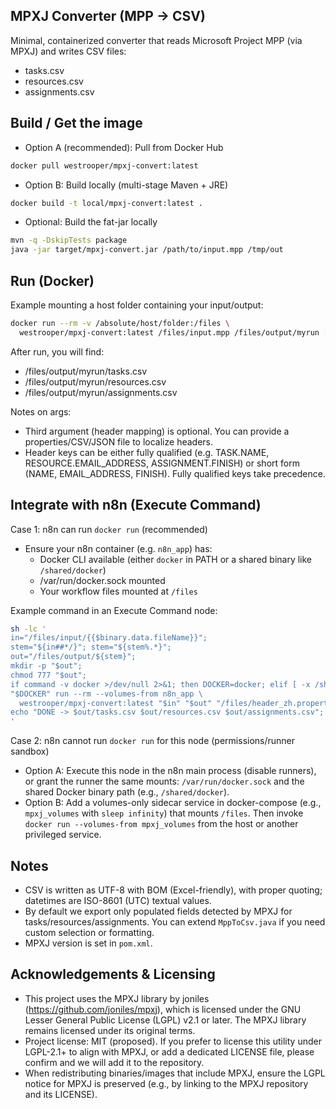 ## MPXJ Converter (MPP → CSV)

Minimal, containerized converter that reads Microsoft Project MPP (via MPXJ) and writes CSV files:
- tasks.csv
- resources.csv
- assignments.csv

## Build / Get the image

- Option A (recommended): Pull from Docker Hub
```bash
docker pull westrooper/mpxj-convert:latest
```

- Option B: Build locally (multi-stage Maven + JRE)
```bash
docker build -t local/mpxj-convert:latest .
```

- Optional: Build the fat-jar locally
```bash
mvn -q -DskipTests package
java -jar target/mpxj-convert.jar /path/to/input.mpp /tmp/out
```

## Run (Docker)

Example mounting a host folder containing your input/output:

```bash
docker run --rm -v /absolute/host/folder:/files \
  westrooper/mpxj-convert:latest /files/input.mpp /files/output/myrun [/files/header_zh.properties]
```

After run, you will find:
- /files/output/myrun/tasks.csv
- /files/output/myrun/resources.csv
- /files/output/myrun/assignments.csv

Notes on args:
- Third argument (header mapping) is optional. You can provide a properties/CSV/JSON file to localize headers.
- Header keys can be either fully qualified (e.g. TASK.NAME, RESOURCE.EMAIL_ADDRESS, ASSIGNMENT.FINISH) or short form (NAME, EMAIL_ADDRESS, FINISH). Fully qualified keys take precedence.

## Integrate with n8n (Execute Command)

Case 1: n8n can run `docker run` (recommended)
- Ensure your n8n container (e.g. `n8n_app`) has:
  - Docker CLI available (either `docker` in PATH or a shared binary like `/shared/docker`)
  - /var/run/docker.sock mounted
  - Your workflow files mounted at `/files`

Example command in an Execute Command node:

```bash
sh -lc '
in="/files/input/{{$binary.data.fileName}}";
stem="${in##*/}"; stem="${stem%.*}";
out="/files/output/${stem}";
mkdir -p "$out";
chmod 777 "$out";
if command -v docker >/dev/null 2>&1; then DOCKER=docker; elif [ -x /shared/docker ]; then DOCKER=/shared/docker; else echo "docker not found"; exit 127; fi;
"$DOCKER" run --rm --volumes-from n8n_app \
  westrooper/mpxj-convert:latest "$in" "$out" "/files/header_zh.properties";
echo "DONE -> $out/tasks.csv $out/resources.csv $out/assignments.csv";
'
```

Case 2: n8n cannot run `docker run` for this node (permissions/runner sandbox)
- Option A: Execute this node in the n8n main process (disable runners), or grant the runner the same mounts: `/var/run/docker.sock` and the shared Docker binary path (e.g., `/shared/docker`).
- Option B: Add a volumes-only sidecar service in docker-compose (e.g., `mpxj_volumes` with `sleep infinity`) that mounts `/files`. Then invoke `docker run --volumes-from mpxj_volumes` from the host or another privileged service.


## Notes
- CSV is written as UTF-8 with BOM (Excel-friendly), with proper quoting; datetimes are ISO-8601 (UTC) textual values.
- By default we export only populated fields detected by MPXJ for tasks/resources/assignments. You can extend `MppToCsv.java` if you need custom selection or formatting.
- MPXJ version is set in `pom.xml`.

## Acknowledgements & Licensing
- This project uses the MPXJ library by joniles (https://github.com/joniles/mpxj), which is licensed under the GNU Lesser General Public License (LGPL) v2.1 or later. The MPXJ library remains licensed under its original terms.
- Project license: MIT (proposed). If you prefer to license this utility under LGPL-2.1+ to align with MPXJ, or add a dedicated LICENSE file, please confirm and we will add it to the repository.
- When redistributing binaries/images that include MPXJ, ensure the LGPL notice for MPXJ is preserved (e.g., by linking to the MPXJ repository and its LICENSE).
